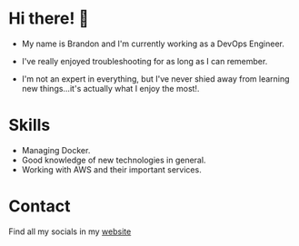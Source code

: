 # Hi there! 👋

- My name is Brandon and I'm currently working as a DevOps Engineer.

- I've really enjoyed troubleshooting for as long as I can remember.

- I'm not an expert in everything, but I've never shied away from learning new things…it's actually what I enjoy the most!.

# Skills

- Managing Docker.
- Good knowledge of new technologies in general.
- Working with AWS and their important services.

# Contact

Find all my socials in my [website](https://brandonzalazar.com/ "website")
